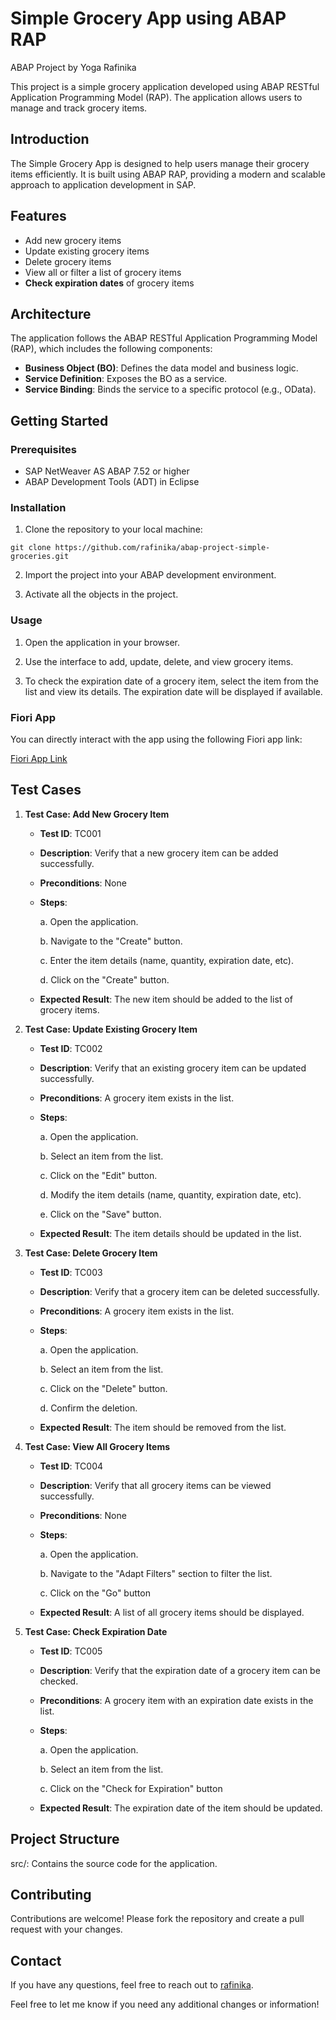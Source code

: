 # Simple Grocery App using ABAP RAP
ABAP Project by Yoga Rafinika

This project is a simple grocery application developed using ABAP RESTful Application Programming Model (RAP). The application allows users to manage and track grocery items.

## Introduction
The Simple Grocery App is designed to help users manage their grocery items efficiently. It is built using ABAP RAP, providing a modern and scalable approach to application development in SAP.

## Features

- Add new grocery items
- Update existing grocery items
- Delete grocery items
- View all or filter a list of grocery items
- **Check expiration dates** of grocery items

## Architecture
The application follows the ABAP RESTful Application Programming Model (RAP), which includes the following components:

- **Business Object (BO)**: Defines the data model and business logic.
- **Service Definition**: Exposes the BO as a service.
- **Service Binding**: Binds the service to a specific protocol (e.g., OData).

## Getting Started

### Prerequisites

- SAP NetWeaver AS ABAP 7.52 or higher
- ABAP Development Tools (ADT) in Eclipse

### Installation

1. Clone the repository to your local machine:

`git clone https://github.com/rafinika/abap-project-simple-groceries.git`

2. Import the project into your ABAP development environment.

3. Activate all the objects in the project.

### Usage
1. Open the application in your browser.

2. Use the interface to add, update, delete, and view grocery items.

3. To check the expiration date of a grocery item, select the item from the list and view its details. The expiration date will be displayed if available.

### Fiori App
You can directly interact with the app using the following Fiori app link:

[Fiori App Link](https://23bf02f0-9d4d-4fe7-ae57-cab54ffafb1e.abap-web.us10.hana.ondemand.com/sap/bc/adt/businessservices/odatav4/feap/C%C2%87u%C2%84C%C2%83%C2%84%C2%89C%C2%83xu%C2%88uHC%C2%87u%C2%84C%C2%8E%C2%8D%C2%86s%C2%89%7Ds%7B%C2%86%C2%83wy%C2%86%C2%8Ds%C2%83HC%C2%87%C2%86%C2%8AxC%C2%87u%C2%84C%C2%8E%C2%8D%C2%86s%C2%89%7Ds%7B%C2%86%C2%83wy%C2%86%C2%8Ds%C2%83HCDDDEC77nmfsWs%5BfcWYfm777777nmfsi%5Ds%5BfcWYfmscH77DDDE77nmfsi%5Ds%5BfcWYfmscH/index.html?sap-ui-xx-viewCache=false&sap-ui-language=EN&sap-client=100 "Simple Grocery App")

## Test Cases
1. **Test Case: Add New Grocery Item**

    - **Test ID**: TC001
    - **Description**: Verify that a new grocery item can be added successfully.
    - **Preconditions**: None
    - **Steps**:

      a. Open the application.

      b. Navigate to the "Create" button.

      c. Enter the item details (name, quantity, expiration date, etc).

      d. Click on the "Create" button.

    - **Expected Result**: The new item should be added to the list of grocery items.

2. **Test Case: Update Existing Grocery Item**

    - **Test ID**: TC002
    - **Description**: Verify that an existing grocery item can be updated successfully.
    - **Preconditions**: A grocery item exists in the list.
    - **Steps**:

      a. Open the application.

      b. Select an item from the list.

      c. Click on the "Edit" button.

      d. Modify the item details (name, quantity, expiration date, etc).

      e. Click on the "Save" button.
  
    - **Expected Result**: The item details should be updated in the list.
  
3. **Test Case: Delete Grocery Item**

    - **Test ID**: TC003
    - **Description**: Verify that a grocery item can be deleted successfully.
    - **Preconditions**: A grocery item exists in the list.
    - **Steps**:

      a. Open the application.

      b. Select an item from the list.

      c. Click on the "Delete" button.

      d. Confirm the deletion.
    
    - **Expected Result**: The item should be removed from the list.

4. **Test Case: View All Grocery Items**

    - **Test ID**: TC004
    - **Description**: Verify that all grocery items can be viewed successfully.
    - **Preconditions**: None
    - **Steps**:

      a. Open the application.

      b. Navigate to the "Adapt Filters" section to filter the list.

      c. Click on the "Go" button

    - **Expected Result**: A list of all grocery items should be displayed.
      
5. **Test Case: Check Expiration Date**

    - **Test ID**: TC005
    - **Description**: Verify that the expiration date of a grocery item can be checked.
    - **Preconditions**: A grocery item with an expiration date exists in the list.
    - **Steps**:

      a. Open the application.

      b. Select an item from the list.

      c. Click on the "Check for Expiration" button
      
    - **Expected Result**: The expiration date of the item should be updated.

## Project Structure
src/: Contains the source code for the application.

## Contributing
Contributions are welcome! Please fork the repository and create a pull request with your changes.


## Contact
If you have any questions, feel free to reach out to [rafinika](https://github.com/rafinika "ABAP Developer").

Feel free to let me know if you need any additional changes or information!
